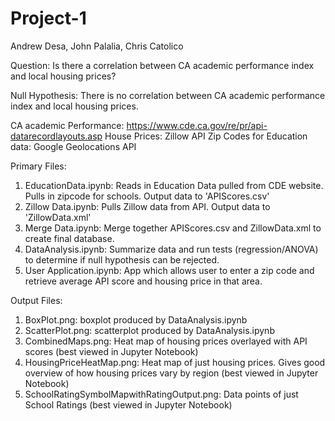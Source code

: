 # Project-1
Andrew Desa, John Palalia, Chris Catolico

Question: Is there a correlation between CA academic performance index and local housing prices?

Null Hypothesis: There is no correlation between CA academic performance index and local housing prices.

CA academic Performance: https://www.cde.ca.gov/re/pr/api-datarecordlayouts.asp
House Prices: Zillow API
Zip Codes for Education data: Google Geolocations API

Primary Files:
1. EducationData.ipynb: Reads in Education Data pulled from CDE website. Pulls in zipcode for schools. Output data to 'APIScores.csv'
2. Zillow Data.ipynb: Pulls Zillow data from API. Output data to 'ZillowData.xml'
3. Merge Data.ipynb: Merge together APIScores.csv and ZillowData.xml to create final database.
4. DataAnalysis.ipynb: Summarize data and run tests (regression/ANOVA) to determine if null hypothesis can be rejected.
5. User Application.ipynb: App which allows user to enter a zip code and retrieve average API score and housing price in that area.

Output Files:
1. BoxPlot.png: boxplot produced by DataAnalysis.ipynb
2. ScatterPlot.png: scatterplot produced by DataAnalysis.ipynb
3. CombinedMaps.png: Heat map of housing prices overlayed with API scores (best viewed in Jupyter Notebook)
4. HousingPriceHeatMap.png: Heat map of just housing prices. Gives good overview of how housing prices vary by region (best viewed in Jupyter Notebook)
5. SchoolRatingSymbolMapwithRatingOutput.png: Data points of just School Ratings (best viewed in Jupyter Notebook)


